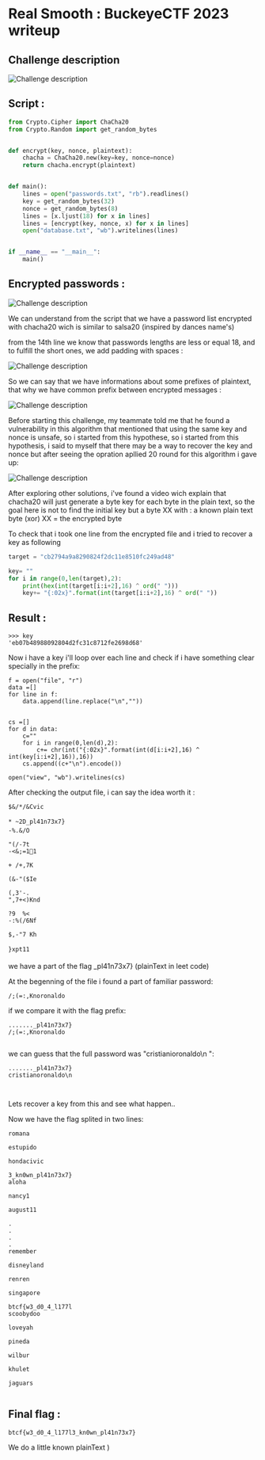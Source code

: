 # Real Smooth : BuckeyeCTF 2023 writeup

## Challenge description

![Challenge description](assets/Description.png)


## Script :

```python
from Crypto.Cipher import ChaCha20
from Crypto.Random import get_random_bytes


def encrypt(key, nonce, plaintext):
    chacha = ChaCha20.new(key=key, nonce=nonce)
    return chacha.encrypt(plaintext)


def main():
    lines = open("passwords.txt", "rb").readlines()
    key = get_random_bytes(32)
    nonce = get_random_bytes(8)
    lines = [x.ljust(18) for x in lines]
    lines = [encrypt(key, nonce, x) for x in lines]
    open("database.txt", "wb").writelines(lines)


if __name__ == "__main__":
    main()
```


## Encrypted passwords :

![Challenge description](assets/Database_extract.png)


We can understand from the script that we have a password list encrypted with chacha20 wich is similar to salsa20 (inspired by dances name's)


from the 14th line we know that passwords lengths are less or equal 18, and to fulfill the short ones, we add padding with spaces :

![Challenge description](assets/hilight_code.png)


So we can say that we have informations about some prefixes of plaintext, that why we have common prefix between encrypted messages :


![Challenge description](assets/dataBase_hilight.png)

Before starting this challenge, my teammate told me that he found a vulnerability in this algorithm that mentioned that using the same key and nonce is unsafe, so i started from this hypothese, so i started from this hypothesis, i said to myself that there may be a way to recover the key and nonce but after seeing the opration apllied 20 round for this algorithm i gave up:


![Challenge description](chacha20.png)



After exploring other solutions, i've found a video wich explain that chacha20 will just generate a byte key for each byte in the plain text, so the goal here is not to find the initial key but a byte XX with : a known plain text byte (xor)  XX  = the encrypted byte


To check that i took one line from the encrypted file and i tried to recover a key as following

```python
target = "cb2794a9a8290824f2dc11e8510fc249ad48"

key= ""
for i in range(0,len(target),2):	
	print(hex(int(target[i:i+2],16) ^ ord(" ")))
	key+= "{:02x}".format(int(target[i:i+2],16) ^ ord(" "))

```


## Result :
```
>>> key
'eb07b48988092804d2fc31c8712fe2698d68'
```

Now i have a key i'll loop over each line and check if i have something clear specially in the prefix:


```
f = open("file", "r")
data =[]
for line in f:
	data.append(line.replace("\n",""))


cs =[]
for d in data:
	c=""
	for i in range(0,len(d),2):
		c+= chr(int("{:02x}".format(int(d[i:i+2],16) ^ int(key[i:i+2],16)),16))
	cs.append((c+"\n").encode())
	
open("view", "wb").writelines(cs)
```


After checking the output file, i can say the idea worth it :

```
$&/*/&Cvic
       
* ~2D_pl41n73x7}
-%.&/O
           
"(/-7t
-<&;=11
         
+ /+,7K
          
(&-"($Ie
         
(,3'-.
",7+<)Knd
        
?9  %<
-:%(/6Nf
         
$,-"7 Kh
         
}xpt11
```
we have a part of the flag _pl41n73x7} (plainText in leet code)


At the begenning of the file i found a part of familiar password:


```
/;(=:,Knoronaldo
```

if we compare it with the flag prefix:

```
......._pl41n73x7}
/;(=:,Knoronaldo  
   
```
we can guess that the full password was "cristianioronaldo\n ":

```
......._pl41n73x7}
cristianoronaldo\n  

   
```

Lets recover a key from this and see what happen..


Now we have the flag splited in two lines:

```
romana
           
estupido
         
hondacivic
       
3_kn0wn_pl41n73x7}
aloha
            
nancy1
           
august11
         
.
.
.
.
remember
         
disneyland
       
renren
           
singapore
        
btcf{w3_d0_4_l177l
scoobydoo
        
loveyah
          
pineda
           
wilbur
           
khulet
           
jaguars
          

```


## Final flag :
```
btcf{w3_d0_4_l177l3_kn0wn_pl41n73x7}
```


We do a little known plainText )

